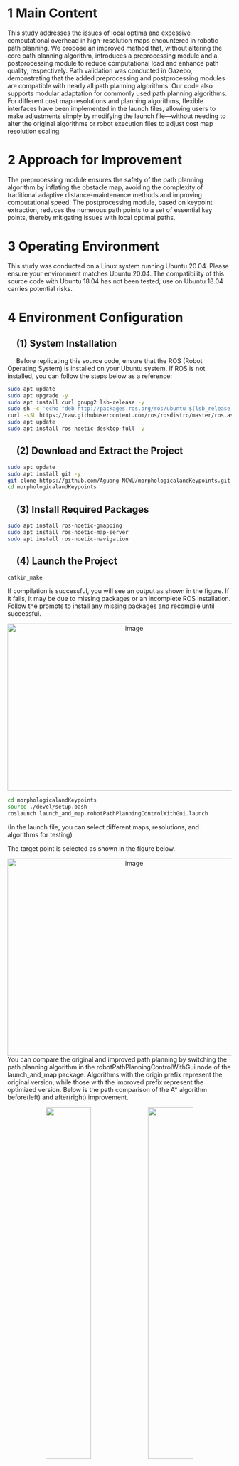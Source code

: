 # 1 Main Content
This study addresses the issues of local optima and excessive computational overhead in high-resolution maps encountered in robotic path planning. We propose an improved method that, without altering the core path planning algorithm, introduces a preprocessing module and a postprocessing module to reduce computational load and enhance path quality, respectively. Path validation was conducted in Gazebo, demonstrating that the added preprocessing and postprocessing modules are compatible with nearly all path planning algorithms. Our code also supports modular adaptation for commonly used path planning algorithms. For different cost map resolutions and planning algorithms, flexible interfaces have been implemented in the launch files, allowing users to make adjustments simply by modifying the launch file—without needing to alter the original algorithms or robot execution files to adjust cost map resolution scaling.
# 2 Approach for Improvement
The preprocessing module ensures the safety of the path planning algorithm by inflating the obstacle map, avoiding the complexity of traditional adaptive distance-maintenance methods and improving computational speed. The postprocessing module, based on keypoint extraction, reduces the numerous path points to a set of essential key points, thereby mitigating issues with local optimal paths.
# 3 Operating Environment
This study was conducted on a Linux system running Ubuntu 20.04. Please ensure your environment matches Ubuntu 20.04. The compatibility of this source code with Ubuntu 18.04 has not been tested; use on Ubuntu 18.04 carries potential risks.
# 4 Environment Configuration
## &nbsp;&nbsp;&nbsp;&nbsp;(1) System Installation
&nbsp;&nbsp;&nbsp;&nbsp;&nbsp;Before replicating this source code, ensure that the ROS (Robot Operating System) is installed on your Ubuntu system. If ROS is not installed, you can follow the steps below as a reference:
```bash
sudo apt update
sudo apt upgrade -y
sudo apt install curl gnupg2 lsb-release -y
sudo sh -c 'echo "deb http://packages.ros.org/ros/ubuntu $(lsb_release -sc) main" > /etc/apt/sources.list.d/ros-latest.list'
curl -sSL https://raw.githubusercontent.com/ros/rosdistro/master/ros.asc | sudo apt-key add -
sudo apt update
sudo apt install ros-noetic-desktop-full -y
```
## &nbsp;&nbsp;&nbsp;&nbsp;(2) Download and Extract the Project
```bash
sudo apt update
sudo apt install git -y
git clone https://github.com/Aguang-NCWU/morphologicalandKeypoints.git
cd morphologicalandKeypoints
```
## &nbsp;&nbsp;&nbsp;&nbsp;(3) Install Required Packages
```bash
sudo apt install ros-noetic-gmapping
sudo apt install ros-noetic-map-server
sudo apt install ros-noetic-navigation
```
## &nbsp;&nbsp;&nbsp;&nbsp;(4) Launch the Project
```bash
catkin_make
```
If compilation is successful, you will see an output as shown in the figure. If it fails, it may be due to missing packages or an incomplete ROS installation. Follow the prompts to install any missing packages and recompile until successful.
<div align="center">
  <img src="https://github.com/user-attachments/assets/29db39cb-8fab-4f1a-8782-f5d84cfdc8e7" width="554" height="376" alt="image" />
</div>

```bash
cd morphologicalandKeypoints
source ./devel/setup.bash
roslaunch launch_and_map robotPathPlanningControlWithGui.launch
```
(In the launch file, you can select different maps, resolutions, and algorithms for testing)

The target point is selected as shown in the figure below.
<div align="center">
<img width="554" height="443" alt="image" src="https://github.com/user-attachments/assets/49336a38-922f-4075-a942-83ef6337d567" />
</div>
You can compare the original and improved path planning by switching the path planning algorithm in the robotPathPlanningControlWithGui node of the launch_and_map package.
Algorithms with the origin prefix represent the original version, while those with the improved prefix represent the optimized version.
Below is the path comparison of the A* algorithm before(left) and after(right) improvement.
<p align="center">
  <img src="https://github.com/user-attachments/assets/95f23ea9-1daf-4a25-8588-510c6593fd7b" width="45%" />
  <img src="https://github.com/user-attachments/assets/195704c2-0c34-45fb-b0da-5a2e05a4ad83" width="45%" />
</p>
The robot car’s movement can be observed within the Gazebo simulation environment.
<img width="1850" height="1055" alt="gazebo1" src="https://github.com/user-attachments/assets/1d886eac-147f-4757-b980-bb73f4bed827" />

# 4 Other issues
The following presents the results of multiple experiments I conducted, along with comparative plots of the robot’s performance before and after optimization, drawn based on its execution characteristics.

| 列名1 | 列名2 | 列名3 |
|-------|-------|-------|
| 内容1 | 内容2 | 内容3 |
| 内容4 | 内容5 | 内容6 |














Please leave a message if you have any questions


